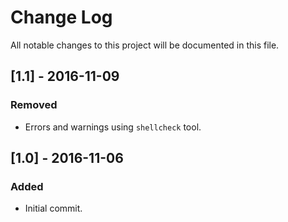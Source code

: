 # Change Log
All notable changes to this project will be documented in this file.<br/>

## [1.1] - 2016-11-09
### Removed
- Errors and warnings using `shellcheck` tool.<br/>

## [1.0] - 2016-11-06
### Added
- Initial commit.<br/>
